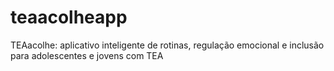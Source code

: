 # teaacolheapp
TEAacolhe: aplicativo inteligente de rotinas, regulação emocional e inclusão para adolescentes e jovens com TEA
